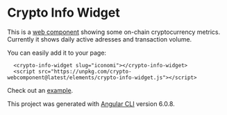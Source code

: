 # Crypto Info Widget

This is a [web component](https://www.webcomponents.org/introduction) showing some on-chain cryptocurrency metrics. Currently it shows daily active adresses and transaction volume.

You can easily add it to your page:

```
  <crypto-info-widget slug="iconomi"></crypto-info-widget>
  <script src="https://unpkg.com/crypto-webcomponent@latest/elements/crypto-info-widget.js"></script>
```

Check out an [example](https://unpkg.com/crypto-webcomponent@latest/examples/index.html).

This project was generated with [Angular CLI](https://github.com/angular/angular-cli) version 6.0.8.